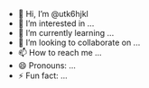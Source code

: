 - 👋 Hi, I’m @utk6hjkl
- 👀 I’m interested in ...
- 🌱 I’m currently learning ...
- 💞️ I’m looking to collaborate on ...
- 📫 How to reach me ...
- 😄 Pronouns: ...
- ⚡ Fun fact: ...

<!---
utk6hjkl/utk6hjkl is a ✨ special ✨ repository because its `README.md` (this file) appears on your GitHub profile.
You can click the Preview link to take a look at your changes.
--->
